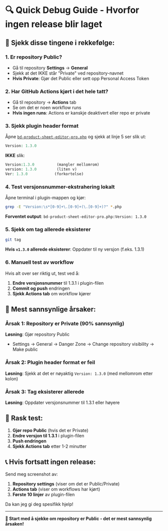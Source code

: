 # 🔍 Quick Debug Guide - Hvorfor ingen release blir laget

## 🎯 Sjekk disse tingene i rekkefølge:

### 1. **Er repository Public?**
- Gå til repository **Settings** → **General**
- Sjekk at det IKKE står "Private" ved repository-navnet
- **Hvis Private**: Gjør det Public eller sett opp Personal Access Token

### 2. **Har GitHub Actions kjørt i det hele tatt?**
- Gå til repository → **Actions** tab
- Se om det er noen workflow runs
- **Hvis ingen runs**: Actions er kanskje deaktivert eller repo er private

### 3. **Sjekk plugin header format**
Åpne [`bd-product-sheet-editor-pro.php`](bd-product-sheet-editor-pro.php:1) og sjekk at linje 5 ser slik ut:
```php
Version: 1.3.0
```
**IKKE** slik:
```php
Version:1.3.0          (mangler mellomrom)
version: 1.3.0         (liten v)
Ver: 1.3.0            (forkortelse)
```

### 4. **Test versjonsnummer-ekstrahering lokalt**
Åpne terminal i plugin-mappen og kjør:
```bash
grep -E "Version:\s*[0-9]+\.[0-9]+(\.[0-9]+)?" *.php
```
**Forventet output**: `bd-product-sheet-editor-pro.php:Version: 1.3.0`

### 5. **Sjekk om tag allerede eksisterer**
```bash
git tag
```
**Hvis `v1.3.0` allerede eksisterer**: Oppdater til ny versjon (f.eks. 1.3.1)

### 6. **Manuell test av workflow**
Hvis alt over ser riktig ut, test ved å:
1. **Endre versjonsnummer** til 1.3.1 i plugin-filen
2. **Commit og push** endringen
3. **Sjekk Actions tab** om workflow kjører

## 🚨 Mest sannsynlige årsaker:

### Årsak 1: Repository er Private (90% sannsynlig)
**Løsning**: Gjør repository Public
- Settings → General → Danger Zone → Change repository visibility → Make public

### Årsak 2: Plugin header format er feil
**Løsning**: Sjekk at det er nøyaktig `Version: 1.3.0` (med mellomrom etter kolon)

### Årsak 3: Tag eksisterer allerede
**Løsning**: Oppdater versjonsnummer til 1.3.1 eller høyere

## 🔧 Rask test:

1. **Gjør repo Public** (hvis det er Private)
2. **Endre versjon til 1.3.1** i plugin-filen
3. **Push endringen**
4. **Sjekk Actions tab** etter 1-2 minutter

## 📞 Hvis fortsatt ingen release:

Send meg screenshot av:
1. **Repository settings** (viser om det er Public/Private)
2. **Actions tab** (viser om workflows har kjørt)
3. **Første 10 linjer** av plugin-filen

Da kan jeg gi deg spesifikk hjelp!

---

**🎯 Start med å sjekke om repository er Public - det er mest sannsynlig årsaken!**